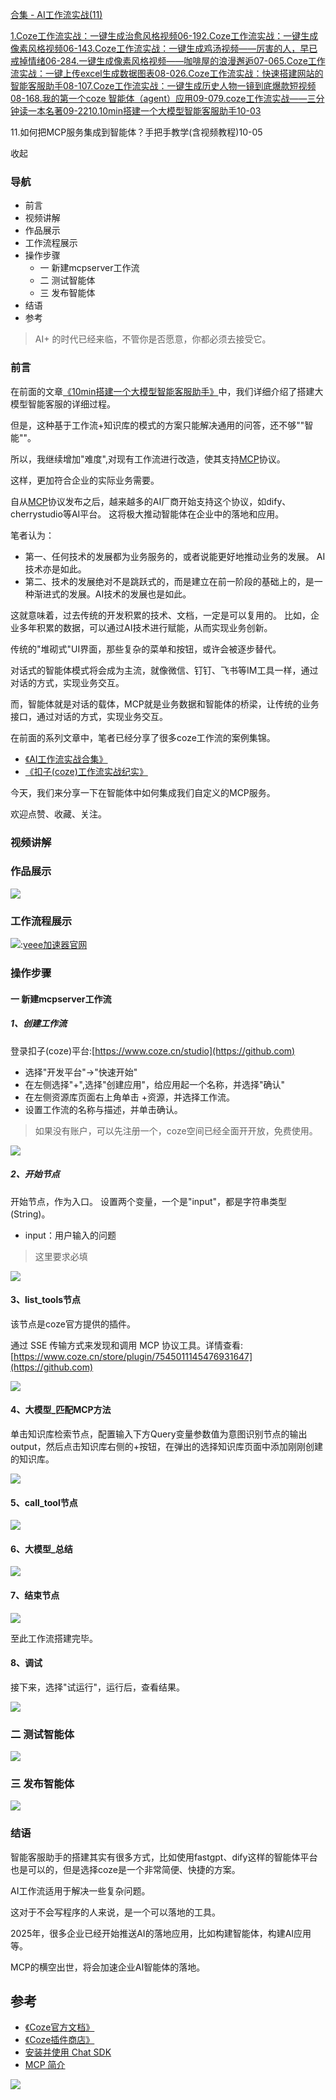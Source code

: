 [合集 - AI工作流实战(11)](https://github.com)

[1.Coze工作流实战：一键生成治愈风格视频06-19](https://github.com/lucky_hu/p/18935982)[2.Coze工作流实战：一键生成像素风格视频06-14](https://github.com/lucky_hu/p/18928909)[3.Coze工作流实战：一键生成鸡汤视频——厉害的人，早已戒掉情绪06-28](https://github.com/lucky_hu/p/18954862)[4.一键生成像素风格视频——咖啡屋的浪漫邂逅07-06](https://github.com/lucky_hu/p/18969060)[5.Coze工作流实战：一键上传excel生成数据图表08-02](https://github.com/lucky_hu/p/19018899)[6.Coze工作流实战：快速搭建网站的智能客服助手08-10](https://github.com/lucky_hu/p/19030448)[7.Coze工作流实战：一键生成历史人物一镜到底爆款短视频08-16](https://github.com/lucky_hu/p/19042674)[8.我的第一个coze 智能体（agent）应用09-07](https://github.com/lucky_hu/p/19077989)[9.coze工作流实战——三分钟读一本名著09-22](https://github.com/lucky_hu/p/19104470)[10.10min搭建一个大模型智能客服助手10-03](https://github.com/lucky_hu/p/19125024)

11.如何把MCP服务集成到智能体？手把手教学(含视频教程)10-05

收起

### 导航

* 前言
* 视频讲解
* 作品展示
* 工作流程展示
* 操作步骤
  + 一 新建mcpserver工作流
  + 二 测试智能体
  + 三 发布智能体
* 结语
* 参考

> AI+ 的时代已经来临，不管你是否愿意，你都必须去接受它。

### 前言

在前面的文章[《10min搭建一个大模型智能客服助手》](https://github.com)中，我们详细介绍了搭建大模型智能客服的详细过程。

但是，这种基于工作流+知识库的模式的方案只能解决通用的问答，还不够""智能""。

所以，我继续增加"难度",对现有工作流进行改造，使其支持[MCP](https://github.com)协议。

这样，更加符合企业的实际业务需要。

自从[MCP](https://github.com)协议发布之后，越来越多的AI厂商开始支持这个协议，如dify、cherrystudio等AI平台。
这将极大推动智能体在企业中的落地和应用。

笔者认为：

* 第一、任何技术的发展都为业务服务的，或者说能更好地推动业务的发展。
  AI技术亦是如此。
* 第二、技术的发展绝对不是跳跃式的，而是建立在前一阶段的基础上的，是一种渐进式的发展。AI技术的发展也是如此。

这就意味着，过去传统的开发积累的技术、文档，一定是可以复用的。 比如，企业多年积累的数据，可以通过AI技术进行赋能，从而实现业务创新。

传统的"堆砌式"UI界面，那些复杂的菜单和按钮，或许会被逐步替代。

对话式的智能体模式将会成为主流，就像微信、钉钉、飞书等IM工具一样，通过对话的方式，实现业务交互。

而，智能体就是对话的载体，MCP就是业务数据和智能体的桥梁，让传统的业务接口，通过对话的方式，实现业务交互。

在前面的系列文章中，笔者已经分享了很多coze工作流的案例集锦。

* [《AI工作流实战合集》](https://github.com)
* [《扣子(coze)工作流实战纪实》](https://github.com)

今天，我们来分享一下在智能体中如何集成我们自定义的MCP服务。

欢迎点赞、收藏、关注。

### 视频讲解

### 作品展示

[![](https://img.zhikestreet.com/2025-10-05_130008_248-min.png)](https://github.com)

### 工作流程展示

[![](https://img.zhikestreet.com/2025-10-05_130402_583-min.png)](https://github.com):[veee加速器官网](https://veee6.com)

### 操作步骤

#### 一 新建mcpserver工作流

##### 1、创建工作流

登录扣子(coze)平台:[https://www.coze.cn/studio](https://github.com)

* 选择"开发平台"->"快速开始"
* 在左侧选择"+",选择"创建应用"，给应用起一个名称，并选择"确认"
* 在左侧资源库页面右上角单击 +资源，并选择工作流。
* 设置工作流的名称与描述，并单击确认。

> 如果没有账户，可以先注册一个，coze空间已经全面开开放，免费使用。

[![](https://img.zhikestreet.com/2025-10-05_130735_135-min.png)](https://github.com)

##### 2、开始节点

开始节点，作为入口。
设置两个变量，一个是"input"，都是字符串类型(String)。

* input：用户输入的问题

> 这里要求必填

[![](https://img.zhikestreet.com/2025-10-05_130954_008.png)](https://github.com)

#### 3、list\_tools节点

该节点是coze官方提供的插件。

通过 SSE 传输方式来发现和调用 MCP 协议工具。详情查看:[https://www.coze.cn/store/plugin/7545011145476931647](https://github.com)

[![](https://img.zhikestreet.com/2025-10-05_131142_017.png)](https://github.com)

#### 4、大模型\_匹配MCP方法

单击知识库检索节点，配置输入下方Query变量参数值为意图识别节点的输出output，然后点击知识库右侧的+按钮，在弹出的选择知识库页面中添加刚刚创建的知识库。

[![](https://img.zhikestreet.com/2025-10-05_131549_246-min.png)](https://github.com)

#### 5、call\_tool节点

[![](https://img.zhikestreet.com/2025-10-05_131838_301.png)](https://github.com)

#### 6、大模型\_总结

[![](https://img.zhikestreet.com/2025-10-05_132038_727-min.png)](https://github.com)

#### 7、结束节点

[![](https://img.zhikestreet.com/2025-10-05_132247_333.png)](https://github.com)

至此工作流搭建完毕。

#### 8、调试

接下来，选择"试运行"，运行后，查看结果。

[![](https://img.zhikestreet.com/2025-10-05_132458_886-min.png)](https://github.com)

### 二 测试智能体

[![](https://img.zhikestreet.com/2025-10-05_132711_903-min.png)](https://github.com)

### 三 发布智能体

[![](https://img.zhikestreet.com/2025-10-05_132940_830.png)](https://github.com)

### 结语

智能客服助手的搭建其实有很多方式，比如使用fastgpt、dify这样的智能体平台也是可以的，但是选择coze是一个非常简便、快捷的方案。

AI工作流适用于解决一些复杂问题。

这对于不会写程序的人来说，是一个可以落地的工具。

2025年，很多企业已经开始推送AI的落地应用，比如构建智能体，构建AI应用等。

MCP的横空出世，将会加速企业AI智能体的落地。

## 参考

* [《Coze官方文档》](https://github.com)
* [《Coze插件商店》](https://github.com)
* [安装并使用 Chat SDK](https://github.com)
* [MCP 简介](https://github.com)

[![](https://img.zhikestreet.com/contact_card-min.png)](https://github.com)
